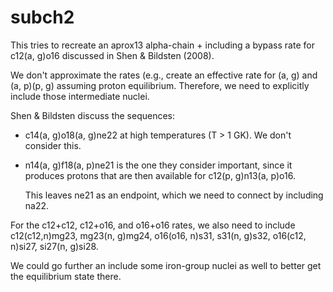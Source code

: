 # subch2

This tries to recreate an aprox13 alpha-chain + including a bypass
rate for c12(a, g)o16 discussed in Shen & Bildsten (2008).

We don't approximate the rates (e.g., create an effective rate for (a,
g) and (a, p)(p, g) assuming proton equilibrium.  Therefore, we need
to explicitly include those intermediate nuclei.

Shen & Bildsten discuss the sequences:

* c14(a, g)o18(a, g)ne22 at high temperatures (T > 1 GK).  We don't consider
  this.

* n14(a, g)f18(a, p)ne21 is the one they consider important, since it
  produces protons that are then available for c12(p, g)n13(a, p)o16.

  This leaves ne21 as an endpoint, which we need to connect by
  including na22.

For the c12+c12, c12+o16, and o16+o16 rates, we also need to include
c12(c12,n)mg23, mg23(n, g)mg24, o16(o16, n)s31, s31(n, g)s32, o16(c12,
n)si27, si27(n, g)si28.

We could go further an include some iron-group nuclei as well to better
get the equilibrium state there.

